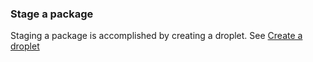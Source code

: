 ### Stage a package

Staging a package is accomplished by creating a droplet. See <a href=#create-a-droplet>Create a droplet</a>
